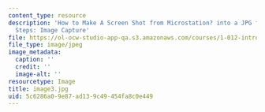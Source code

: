 ```yaml
---
content_type: resource
description: 'How to Make A Screen Shot from Microstation? into a JPG file In 4 Easy
  Steps: Image Capture'
file: https://ol-ocw-studio-app-qa.s3.amazonaws.com/courses/1-012-introduction-to-civil-engineering-design-spring-2002/5c6286a09e87ad139c49454fa8c0e449_image3.jpg
file_type: image/jpeg
image_metadata:
  caption: ''
  credit: ''
  image-alt: ''
resourcetype: Image
title: image3.jpg
uid: 5c6286a0-9e87-ad13-9c49-454fa8c0e449
---
```

